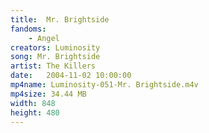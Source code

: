 ```yaml
---
title:  Mr. Brightside
fandoms:
    - Angel
creators: Luminosity
song: Mr. Brightside
artist: The Killers
date:   2004-11-02 10:00:00
mp4name: Luminosity-051-Mr. Brightside.m4v
mp4size: 34.44 MB
width: 848
height: 480
---
```



  